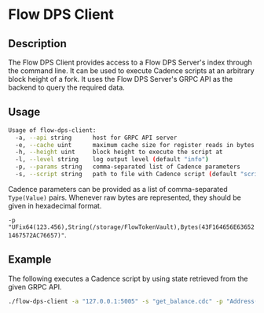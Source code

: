 # Flow DPS Client

## Description

The Flow DPS Client provides access to a Flow DPS Server's index through the command line. 
It can be used to execute Cadence scripts at an arbitrary block height of a fork.
It uses the Flow DPS Server's GRPC API as the backend to query the required data.

## Usage

```sh
Usage of flow-dps-client:
  -a, --api string      host for GRPC API server
  -e, --cache uint      maximum cache size for register reads in bytes (default 1000000000)
  -h, --height uint     block height to execute the script at
  -l, --level string    log output level (default "info")
  -p, --params string   comma-separated list of Cadence parameters
  -s, --script string   path to file with Cadence script (default "script.cdc")
```

Cadence parameters can be provided as a list of comma-separated `Type(Value)` pairs.
Whenever raw bytes are represented, they should be given in hexadecimal format.

`-p "UFix64(123.456),String(/storage/FlowTokenVault),Bytes(43F164656E636521467572AC76657)"`.

## Example

The following executes a Cadence script by using state retrieved from the given GRPC API.

```sh
./flow-dps-client -a "127.0.0.1:5005" -s "get_balance.cdc" -p "Address(436164656E636521)"
```
